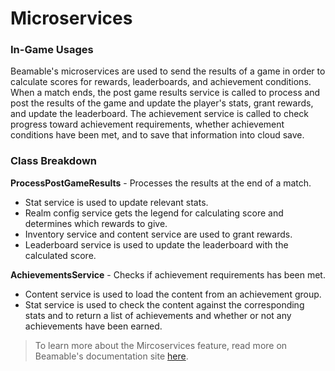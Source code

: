 # Microservices

### In-Game Usages
Beamable's microservices are used to send the results of a game in order to calculate scores for rewards, leaderboards, and achievement conditions. When a match ends, the post game results service is called to process and post the results of the game and update the player's stats, grant rewards, and update the leaderboard. The achievement service is called to check progress toward achievement requirements, whether achievement conditions have been met, and to save that information into cloud save.

### Class Breakdown

**ProcessPostGameResults** - Processes the results at the end of a match.
- Stat service is used to update relevant stats.
- Realm config service gets the legend for calculating score and determines which rewards to give.
- Inventory service and content service are used to grant rewards.
- Leaderboard service is used to update the leaderboard with the calculated score.

**AchievementsService** - Checks if achievement requirements has been met.
- Content service is used to load the content from an achievement group.
- Stat service is used to check the content against the corresponding stats and to return a list of achievements and whether or not any achievements have been earned.


> To learn more about the Mircoservices feature, read more on Beamable's documentation site [here](https://docs.beamable.com/docs/microservices-feature-overview).
